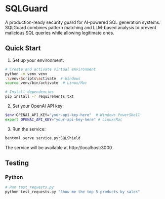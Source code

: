 # SQLGuard

A production-ready security guard for AI-powered SQL generation systems. SQLGuard combines pattern matching and LLM-based analysis to prevent malicious SQL queries while allowing legitimate ones.

## Quick Start

1. Set up your environment:
```bash
# Create and activate virtual environment
python -m venv venv
.\venv\Scripts\activate  # Windows
source venv/bin/activate  # Linux/Mac

# Install dependencies
pip install -r requirements.txt
```

2. Set your OpenAI API key:
```bash
$env:OPENAI_API_KEY="your-api-key-here"  # Windows PowerShell
export OPENAI_API_KEY="your-api-key-here" # Linux/Mac
```

3. Run the service:
```bash
bentoml serve service.py:SQLShield
```

The service will be available at http://localhost:3000

## Testing



### Python
```python
# Run test_requests.py
python test_requests.py "Show me the top 5 products by sales"
```

